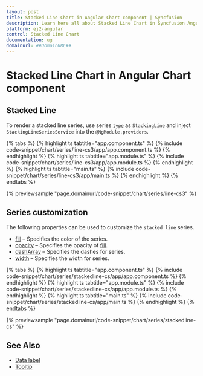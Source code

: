 ```yaml
---
layout: post
title: Stacked Line Chart in Angular Chart component | Syncfusion
description: Learn here all about Stacked Line Chart in Syncfusion Angular Chart component of Syncfusion Essential JS 2 and more.
platform: ej2-angular
control: Stacked Line Chart
documentation: ug
domainurl: ##DomainURL##
---
```


# Stacked Line Chart in Angular Chart component

## Stacked Line

To render a stacked line series, use series [`type`](https://ej2.syncfusion.com/angular/documentation/api/chart/seriesModel/#type-string) as `StackingLine` and inject `StackingLineSeriesService`  into the `@NgModule.providers`.

{% tabs %}
{% highlight ts tabtitle="app.component.ts" %}
{% include code-snippet/chart/series/line-cs3/app/app.component.ts %}
{% endhighlight %}
{% highlight ts tabtitle="app.module.ts" %}
{% include code-snippet/chart/series/line-cs3/app/app.module.ts %}
{% endhighlight %}
{% highlight ts tabtitle="main.ts" %}
{% include code-snippet/chart/series/line-cs3/app/main.ts %}
{% endhighlight %}
{% endtabs %}
  
{% previewsample "page.domainurl/code-snippet/chart/series/line-cs3" %}

## Series customization

The following properties can be used to customize the `stacked line` series.

* [fill](https://ej2.syncfusion.com/angular/documentation/api/chart/seriesModel/#fill-string) – Specifies the color of the series.
* [opacity](https://ej2.syncfusion.com/angular/documentation/api/chart/seriesModel/#opacity) – Specifies the opacity of [fill](https://ej2.syncfusion.com/angular/documentation/api/chart/seriesModel/#fill-string).
* [dashArray](https://ej2.syncfusion.com/angular/documentation/api/chart/seriesModel/#dasharray) – Specifies the dashes for series.
* [width](/api/chart/seriesModel/#width) – Specifies the width for series.

{% tabs %}
{% highlight ts tabtitle="app.component.ts" %}
{% include code-snippet/chart/series/stackedline-cs/app/app.component.ts %}
{% endhighlight %}
{% highlight ts tabtitle="app.module.ts" %}
{% include code-snippet/chart/series/stackedline-cs/app/app.module.ts %}
{% endhighlight %}
{% highlight ts tabtitle="main.ts" %}
{% include code-snippet/chart/series/stackedline-cs/app/main.ts %}
{% endhighlight %}
{% endtabs %}
  
{% previewsample "page.domainurl/code-snippet/chart/series/stackedline-cs" %}

## See Also

* [Data label](./data-labels/)
* [Tooltip](./tool-tip/)
